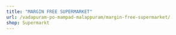 ```yaml
---
title: "MARGIN FREE SUPERMARKET"
url: /vadapuram-po-mampad-malappuram/margin-free-supermarket/
shop: Supermarkt
---
```

